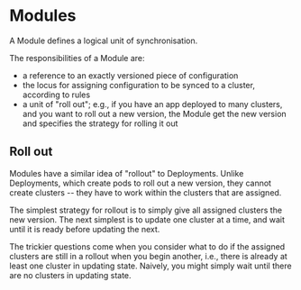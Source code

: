<!-- -*- fill-column: 100 -*- -->
# Modules

A Module defines a logical unit of synchronisation.

The responsibilities of a Module are:

 - a reference to an exactly versioned piece of configuration
 - the locus for assigning configuration to be synced to a cluster, according to rules
 - a unit of "roll out"; e.g., if you have an app deployed to many clusters, and you want to roll
   out a new version, the Module get the new version and specifies the strategy for rolling it out

## Roll out

Modules have a similar idea of "rollout" to Deployments. Unlike Deployments, which create pods to
roll out a new version, they cannot create clusters -- they have to work within the clusters that
are assigned.

The simplest strategy for rollout is to simply give all assigned clusters the new version. The next
simplest is to update one cluster at a time, and wait until it is ready before updating the next.

The trickier questions come when you consider what to do if the assigned clusters are still in a
rollout when you begin another, i.e., there is already at least one cluster in updating
state. Naively, you might simply wait until there are no clusters in updating state.
